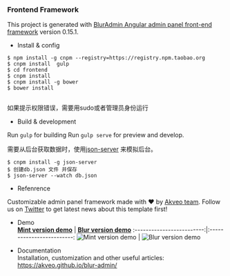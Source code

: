 ### Frontend Framework
This project is generated with [BlurAdmin Angular  admin panel front-end framework](http://akveo.com/blur-admin/)
version 0.15.1.

- Install & config   
 ```
 $ npm install -g cnpm --registry=https://registry.npm.taobao.org
 $ cnpm install  gulp 
 $ cd frontend
 $ cnpm install
 $ cnpm install -g bower
 $ bower install
  
 ```
 如果提示权限错误，需要用sudo或者管理员身份运行

- Build & development   


Run `gulp` for building 
Run `gulp serve` for preview and develop.

需要从后台获取数据时，使用[json-server](https://github.com/typicode/json-server) 来模拟后台。
```
$ cnpm install -g json-server
$ 创建db.json 文件 并保存
$ json-server --watch db.json
```
- Refenrence    

Customizable admin panel framework made with :heart: by [Akveo team](http://akveo.com/). Follow us on [Twitter](https://twitter.com/akveo_inc) to get latest news about this template first!

- Demo    
**[Mint version demo](http://akveo.com/blur-admin-mint/)**             |  **[Blur version demo](http://akveo.com/blur-admin/)**
:-------------------------:|:-------------------------:
![Mint version demo](http://i.imgur.com/A3TMviJ.png)  |  ![Blur version demo](http://i.imgur.com/EAoiK2O.jpg)


- Documentation  
Installation, customization and other useful articles: https://akveo.github.io/blur-admin/

